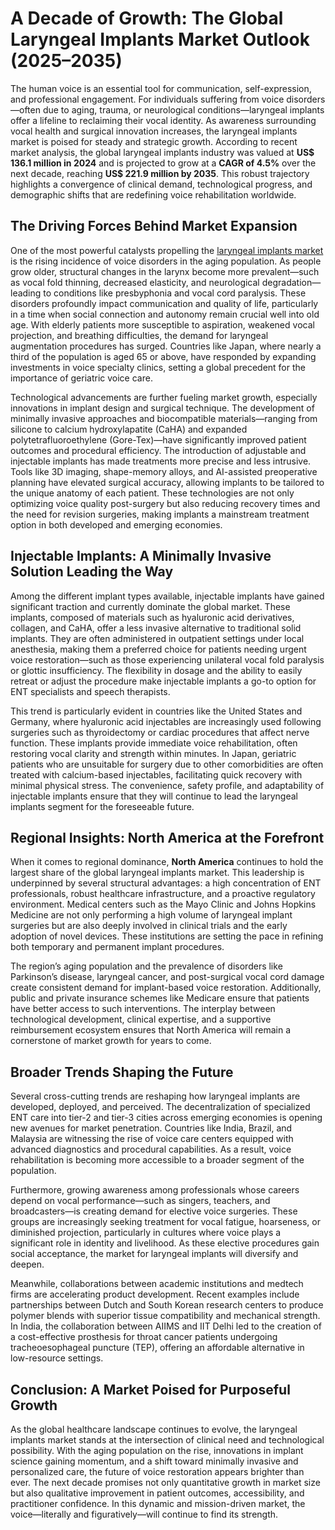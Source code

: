 # A Decade of Growth: The Global Laryngeal Implants Market Outlook (2025–2035)

The human voice is an essential tool for communication, self-expression, and professional engagement. For individuals suffering from voice disorders—often due to aging, trauma, or neurological conditions—laryngeal implants offer a lifeline to reclaiming their vocal identity. As awareness surrounding vocal health and surgical innovation increases, the laryngeal implants market is poised for steady and strategic growth. According to recent market analysis, the global laryngeal implants industry was valued at **US$ 136.1 million in 2024** and is projected to grow at a **CAGR of 4.5%** over the next decade, reaching **US$ 221.9 million by 2035**. This robust trajectory highlights a convergence of clinical demand, technological progress, and demographic shifts that are redefining voice rehabilitation worldwide.

## The Driving Forces Behind Market Expansion

One of the most powerful catalysts propelling the [laryngeal implants market](https://www.transparencymarketresearch.com/laryngeal-implants-market.html) is the rising incidence of voice disorders in the aging population. As people grow older, structural changes in the larynx become more prevalent—such as vocal fold thinning, decreased elasticity, and neurological degradation—leading to conditions like presbyphonia and vocal cord paralysis. These disorders profoundly impact communication and quality of life, particularly in a time when social connection and autonomy remain crucial well into old age. With elderly patients more susceptible to aspiration, weakened vocal projection, and breathing difficulties, the demand for laryngeal augmentation procedures has surged. Countries like Japan, where nearly a third of the population is aged 65 or above, have responded by expanding investments in voice specialty clinics, setting a global precedent for the importance of geriatric voice care.

Technological advancements are further fueling market growth, especially innovations in implant design and surgical technique. The development of minimally invasive approaches and biocompatible materials—ranging from silicone to calcium hydroxylapatite (CaHA) and expanded polytetrafluoroethylene (Gore-Tex)—have significantly improved patient outcomes and procedural efficiency. The introduction of adjustable and injectable implants has made treatments more precise and less intrusive. Tools like 3D imaging, shape-memory alloys, and AI-assisted preoperative planning have elevated surgical accuracy, allowing implants to be tailored to the unique anatomy of each patient. These technologies are not only optimizing voice quality post-surgery but also reducing recovery times and the need for revision surgeries, making implants a mainstream treatment option in both developed and emerging economies.

## Injectable Implants: A Minimally Invasive Solution Leading the Way

Among the different implant types available, injectable implants have gained significant traction and currently dominate the global market. These implants, composed of materials such as hyaluronic acid derivatives, collagen, and CaHA, offer a less invasive alternative to traditional solid implants. They are often administered in outpatient settings under local anesthesia, making them a preferred choice for patients needing urgent voice restoration—such as those experiencing unilateral vocal fold paralysis or glottic insufficiency. The flexibility in dosage and the ability to easily retreat or adjust the procedure make injectable implants a go-to option for ENT specialists and speech therapists.

This trend is particularly evident in countries like the United States and Germany, where hyaluronic acid injectables are increasingly used following surgeries such as thyroidectomy or cardiac procedures that affect nerve function. These implants provide immediate voice rehabilitation, often restoring vocal clarity and strength within minutes. In Japan, geriatric patients who are unsuitable for surgery due to other comorbidities are often treated with calcium-based injectables, facilitating quick recovery with minimal physical stress. The convenience, safety profile, and adaptability of injectable implants ensure that they will continue to lead the laryngeal implants segment for the foreseeable future.

## Regional Insights: North America at the Forefront

When it comes to regional dominance, **North America** continues to hold the largest share of the global laryngeal implants market. This leadership is underpinned by several structural advantages: a high concentration of ENT professionals, robust healthcare infrastructure, and a proactive regulatory environment. Medical centers such as the Mayo Clinic and Johns Hopkins Medicine are not only performing a high volume of laryngeal implant surgeries but are also deeply involved in clinical trials and the early adoption of novel devices. These institutions are setting the pace in refining both temporary and permanent implant procedures.

The region’s aging population and the prevalence of disorders like Parkinson’s disease, laryngeal cancer, and post-surgical vocal cord damage create consistent demand for implant-based voice restoration. Additionally, public and private insurance schemes like Medicare ensure that patients have better access to such interventions. The interplay between technological development, clinical expertise, and a supportive reimbursement ecosystem ensures that North America will remain a cornerstone of market growth for years to come.

## Broader Trends Shaping the Future

Several cross-cutting trends are reshaping how laryngeal implants are developed, deployed, and perceived. The decentralization of specialized ENT care into tier-2 and tier-3 cities across emerging economies is opening new avenues for market penetration. Countries like India, Brazil, and Malaysia are witnessing the rise of voice care centers equipped with advanced diagnostics and procedural capabilities. As a result, voice rehabilitation is becoming more accessible to a broader segment of the population.

Furthermore, growing awareness among professionals whose careers depend on vocal performance—such as singers, teachers, and broadcasters—is creating demand for elective voice surgeries. These groups are increasingly seeking treatment for vocal fatigue, hoarseness, or diminished projection, particularly in cultures where voice plays a significant role in identity and livelihood. As these elective procedures gain social acceptance, the market for laryngeal implants will diversify and deepen.

Meanwhile, collaborations between academic institutions and medtech firms are accelerating product development. Recent examples include partnerships between Dutch and South Korean research centers to produce polymer blends with superior tissue compatibility and mechanical strength. In India, the collaboration between AIIMS and IIT Delhi led to the creation of a cost-effective prosthesis for throat cancer patients undergoing tracheoesophageal puncture (TEP), offering an affordable alternative in low-resource settings.

## Conclusion: A Market Poised for Purposeful Growth

As the global healthcare landscape continues to evolve, the laryngeal implants market stands at the intersection of clinical need and technological possibility. With the aging population on the rise, innovations in implant science gaining momentum, and a shift toward minimally invasive and personalized care, the future of voice restoration appears brighter than ever. The next decade promises not only quantitative growth in market size but also qualitative improvement in patient outcomes, accessibility, and practitioner confidence. In this dynamic and mission-driven market, the voice—literally and figuratively—will continue to find its strength.
